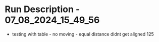 # Run Description - 07_08_2024_15_49_56

- testing with table - no moving - equal distance didnt get aligned 125

